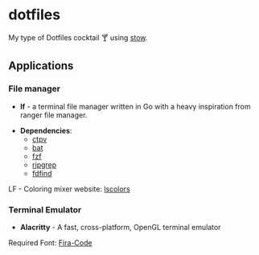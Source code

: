 # dotfiles
My type of Dotfiles cocktail :cocktail: using [stow](https://www.gnu.org/software/stow/).

## Applications
### File manager
- **lf** - a terminal file manager written in Go with a heavy inspiration from ranger file manager.

* **Dependencies**:
    - [ctpv](https://github.com/NikitaIvanovV/ctpv)
    - [bat](https://github.com/sharkdp/bat)
    - [fzf](https://github.com/junegunn/fzf)
    - [ripgrep](https://github.com/BurntSushi/ripgrep)
    - [fdfind](https://github.com/sharkdp/fd)

LF - Coloring mixer website: [lscolors](https://geoff.greer.fm/lscolors/)

### Terminal Emulator
- **Alacritty** - A fast, cross-platform, OpenGL terminal emulator

Required Font: [Fira-Code](https://fonts.google.com/specimen/Fira+Code)
